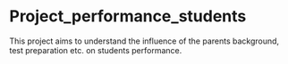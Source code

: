 # Project_performance_students
This project aims to understand the influence of the parents background, test preparation etc. on students performance.
